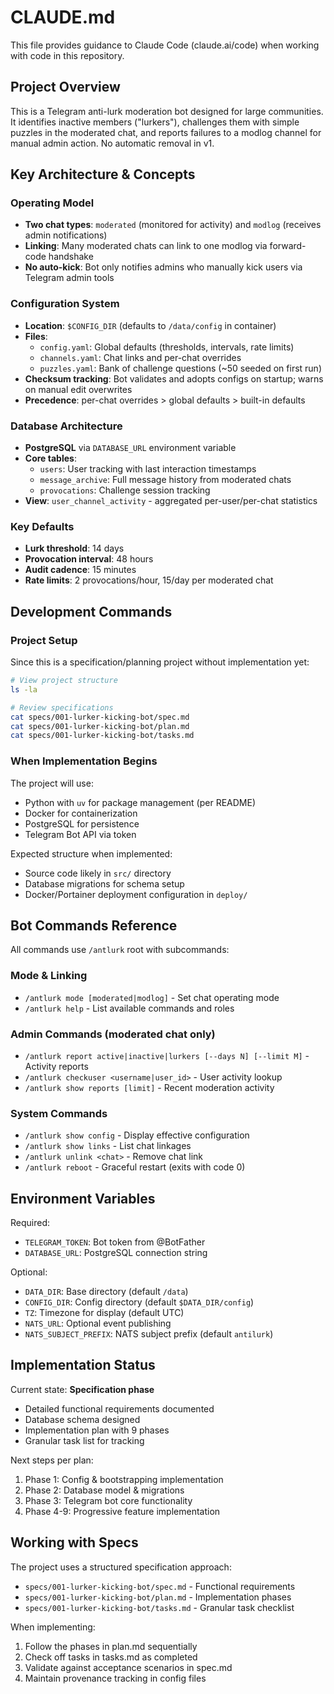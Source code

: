 # CLAUDE.md

This file provides guidance to Claude Code (claude.ai/code) when working with code in this repository.

## Project Overview

This is a Telegram anti-lurk moderation bot designed for large communities. It identifies inactive members ("lurkers"), challenges them with simple puzzles in the moderated chat, and reports failures to a modlog channel for manual admin action. No automatic removal in v1.

## Key Architecture & Concepts

### Operating Model
- **Two chat types**: `moderated` (monitored for activity) and `modlog` (receives admin notifications)
- **Linking**: Many moderated chats can link to one modlog via forward-code handshake
- **No auto-kick**: Bot only notifies admins who manually kick users via Telegram admin tools

### Configuration System
- **Location**: `$CONFIG_DIR` (defaults to `/data/config` in container)
- **Files**:
  - `config.yaml`: Global defaults (thresholds, intervals, rate limits)
  - `channels.yaml`: Chat links and per-chat overrides
  - `puzzles.yaml`: Bank of challenge questions (~50 seeded on first run)
- **Checksum tracking**: Bot validates and adopts configs on startup; warns on manual edit overwrites
- **Precedence**: per-chat overrides > global defaults > built-in defaults

### Database Architecture
- **PostgreSQL** via `DATABASE_URL` environment variable
- **Core tables**:
  - `users`: User tracking with last interaction timestamps
  - `message_archive`: Full message history from moderated chats
  - `provocations`: Challenge session tracking
- **View**: `user_channel_activity` - aggregated per-user/per-chat statistics

### Key Defaults
- **Lurk threshold**: 14 days
- **Provocation interval**: 48 hours
- **Audit cadence**: 15 minutes
- **Rate limits**: 2 provocations/hour, 15/day per moderated chat

## Development Commands

### Project Setup
Since this is a specification/planning project without implementation yet:
```bash
# View project structure
ls -la

# Review specifications
cat specs/001-lurker-kicking-bot/spec.md
cat specs/001-lurker-kicking-bot/plan.md
cat specs/001-lurker-kicking-bot/tasks.md
```

### When Implementation Begins
The project will use:
- Python with `uv` for package management (per README)
- Docker for containerization
- PostgreSQL for persistence
- Telegram Bot API via token

Expected structure when implemented:
- Source code likely in `src/` directory
- Database migrations for schema setup
- Docker/Portainer deployment configuration in `deploy/`

## Bot Commands Reference

All commands use `/antlurk` root with subcommands:

### Mode & Linking
- `/antlurk mode [moderated|modlog]` - Set chat operating mode
- `/antlurk help` - List available commands and roles

### Admin Commands (moderated chat only)
- `/antlurk report active|inactive|lurkers [--days N] [--limit M]` - Activity reports
- `/antlurk checkuser <username|user_id>` - User activity lookup
- `/antlurk show reports [limit]` - Recent moderation activity

### System Commands
- `/antlurk show config` - Display effective configuration
- `/antlurk show links` - List chat linkages
- `/antlurk unlink <chat>` - Remove chat link
- `/antlurk reboot` - Graceful restart (exits with code 0)

## Environment Variables

Required:
- `TELEGRAM_TOKEN`: Bot token from @BotFather
- `DATABASE_URL`: PostgreSQL connection string

Optional:
- `DATA_DIR`: Base directory (default `/data`)
- `CONFIG_DIR`: Config directory (default `$DATA_DIR/config`)
- `TZ`: Timezone for display (default UTC)
- `NATS_URL`: Optional event publishing
- `NATS_SUBJECT_PREFIX`: NATS subject prefix (default `antilurk`)

## Implementation Status

Current state: **Specification phase**
- Detailed functional requirements documented
- Database schema designed
- Implementation plan with 9 phases
- Granular task list for tracking

Next steps per plan:
1. Phase 1: Config & bootstrapping implementation
2. Phase 2: Database model & migrations
3. Phase 3: Telegram bot core functionality
4. Phase 4-9: Progressive feature implementation

## Working with Specs

The project uses a structured specification approach:
- `specs/001-lurker-kicking-bot/spec.md` - Functional requirements
- `specs/001-lurker-kicking-bot/plan.md` - Implementation phases
- `specs/001-lurker-kicking-bot/tasks.md` - Granular task checklist

When implementing:
1. Follow the phases in plan.md sequentially
2. Check off tasks in tasks.md as completed
3. Validate against acceptance scenarios in spec.md
4. Maintain provenance tracking in config files